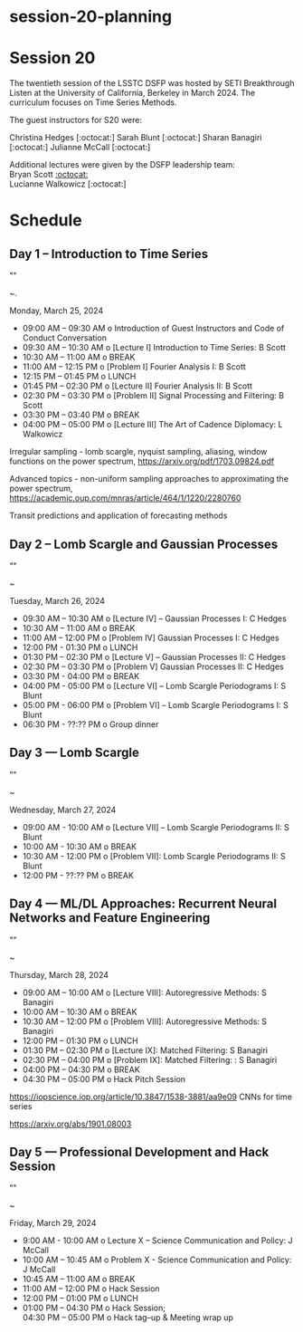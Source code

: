 # session-20-planning

# Session 20

The twentieth session of the LSSTC DSFP was hosted by SETI Breakthrough Listen at the University of California, Berkeley in March 2024. The curriculum focuses on Time Series Methods.

The guest instructors for S20 were:  

Christina Hedges [:octocat:]
Sarah Blunt [:octocat:]
Sharan Banagiri [:octocat:]
Julianne McCall [:octocat:]

Additional lectures were given by the DSFP leadership team:  
Bryan Scott [:octocat:](https://github.com/bscot)  
Lucianne Walkowicz [:octocat:]


# Schedule


## Day 1 – Introduction to Time Series 

""

~. 

Monday, March 25, 2024

 * 09:00 AM – 09:30 AM  o Introduction of Guest Instructors and Code of Conduct Conversation 
 * 09:30 AM – 10:30 AM  o [Lecture I] Introduction to Time Series: B Scott
 * 10:30 AM – 11:00 AM  o  BREAK
 * 11:00 AM – 12:15 PM  o  [Problem I] Fourier Analysis I: B Scott
 * 12:15 PM – 01:45 PM  o  LUNCH
 * 01:45 PM – 02:30 PM  o [Lecture II] Fourier Analysis II: B Scott
 * 02:30 PM – 03:30 PM  o [Problem II] Signal Processing and Filtering: B Scott
 * 03:30 PM – 03:40 PM  o  BREAK
 * 04:00 PM – 05:00 PM  o [Lecture III] The Art of Cadence Diplomacy: L Walkowicz 

Irregular sampling - lomb scargle, nyquist sampling, aliasing, window functions on the power spectrum, https://arxiv.org/pdf/1703.09824.pdf

Advanced topics - non-uniform sampling approaches to approximating the power spectrum, https://academic.oup.com/mnras/article/464/1/1220/2280760

Transit predictions and application of forecasting methods  
 
## Day 2 – Lomb Scargle and Gaussian Processes

""

~


Tuesday, March 26, 2024

 * 09:30 AM – 10:30 AM  o [Lecture IV] – Gaussian Processes I: C Hedges
 * 10:30 AM – 11:00 AM  o  BREAK
 * 11:00 AM – 12:00 PM  o [Problem IV] Gaussian Processes I: C Hedges
 * 12:00 PM - 01:30 PM o LUNCH 
 * 01:30 PM – 02:30 PM  o [Lecture V] – Gaussian Processes II: C Hedges
 * 02:30 PM – 03:30 PM  o [Problem V] Gaussian Processes II: C Hedges
 * 03:30 PM - 04:00 PM o BREAK 
 * 04:00 PM - 05:00 PM o [Lecture VI] – Lomb Scargle Periodograms I: S Blunt
 * 05:00 PM - 06:00 PM o [Problem VI] – Lomb Scargle Periodograms I: S Blunt
 * 06:30 PM - ??:?? PM o Group dinner 
 
## Day 3 — Lomb Scargle 

""

~ 

Wednesday, March 27, 2024

* 09:00 AM - 10:00 AM o [Lecture VII] – Lomb Scargle Periodograms II: S Blunt
* 10:00 AM - 10:30 AM o BREAK
* 10:30 AM - 12:00 PM o [Problem VII]: Lomb Scargle Periodograms II: S Blunt
* 12:00 PM - ??:?? PM o BREAK

## Day 4 — ML/DL Approaches: Recurrent Neural Networks and Feature Engineering

""

~

Thursday, March 28, 2024

* 09:00 AM – 10:00 AM o [Lecture VIII]: Autoregressive Methods: S Banagiri
* 10:00 AM – 10:30 AM o BREAK 
* 10:30 AM – 12:00 PM o [Problem VIII]:  Autoregressive Methods: S Banagiri
* 12:00 PM – 01:30 PM o LUNCH
* 01:30 PM – 02:30 PM o [Lecture IX]:  Matched Filtering: S Banagiri
* 02:30 PM – 04:00 PM o [Problem IX]:  Matched Filtering: : S Banagiri
* 04:00 PM – 04:30 PM o BREAK 
* 04:30 PM – 05:00 PM o Hack Pitch Session  

https://iopscience.iop.org/article/10.3847/1538-3881/aa9e09 CNNs for time series 

https://arxiv.org/abs/1901.08003 
 
## Day 5 — Professional Development and Hack Session

""

~

Friday, March 29, 2024

* 9:00 AM - 10:00  AM o Lecture X – Science Communication and Policy: J McCall 
* 10:00 AM – 10:45 AM o Problem X - Science Communication and Policy: J McCall 
* 10:45 AM – 11:00 AM o BREAK 
* 11:00 AM – 12:00 PM o Hack Session 
* 12:00 PM – 01:00 PM o LUNCH 
* 01:00 PM – 04:30 PM o Hack Session;  
04:30 PM – 05:00 PM o Hack tag–up & Meeting wrap up 
